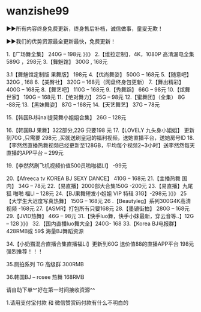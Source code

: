 # wanzishe99
►►所有内容终身免费更新，终身售后补档，诚信做事，童叟无欺！

►►我们的优势资源最全更新最快，免费更新！

1.【广场舞全集】 240G – 198元 》》》
2.【维拉定制】，4K，1080P 高清漏电全集 589G ，298元
3.【舞魅馆】 300G , 168元

3.1【舞魅馆定制版 果舞版】 198元
4.【优尚舞姿】 500G – 168元
5.【随意吧】 320G , 168
6.【美臀社】 320G – 168元（网盘终身包更新）
7.【舞出精彩】 400G – 168元
8.【舞艺吧】 110G – 168元
9.【秀舞蹈】 66G – 98元
10.【炫舞世家】 190G – 168元
11.【绝对舞力】 25G – 98元
12.【蜜舞团】（全集） 8G -88元
13.【黑妹舞姿】 87G – 168元
14.【天艺舞艺】 37G – 78元

15.【韩国BJ抖nai提莫舞小姐姐合集】 26G – 128元

16.【韩国BJ 果舞】322部分,22G 只要198 元
17.【LOVELY 九头身小姐姐】 更新到70G ,只需要 298元 ,买就送刷皇冠的福利视频，送她直播平台，送她房号ID
18.【李然然直播热舞视频已经更新至128GB，平均每个视频2~3小时】送李然然每天直播的APP平台 – 299元


19.【李然然刷飞机视频价值500员啪啪福LI】 -99元

20.【Afreeca tv KOREA BJ SEXY DANCE】 410G – 168元
21.【主播热舞 国内】 34G – 78元
22.【易直播】2000部大合集150G -200元
23.【易直播】九尾狐 啪啪 福LI – 128元
24.【BJ果舞短发小姐姐 VIP 特辑 31G】-298元 》》》
25【大学生大迟度写真热舞】 150G – 168元
26 .【Beautyleg】系列300G4K高清视频 -168元
27.【ASMR】打包所有只要168元
28.【墨镜街拍】 280G – 168元
29.【JVID热舞】 46G – 98元
31.【快手luo舞，快手小妹最新，穿云音等..】12G – 128 》》》
32.【国内直播luo舞大全】240G- 168
33.【Korea BJ电报群】428RMB或 59$ 海量BJ舞蹈资源

34.【小奶猫混合直播合集直播福Li】更新到60G 送价值88的直播APP平台 198元 强烈推荐！！！

35.厕拍系列 TG 高级群 300RMB

36.韩国BJ – rosee 热舞 168RMB

请自助下单^^好在第一时间接收资源^^

1.请用支付宝付款 和 微信赞赏码付款有什么不明白的
